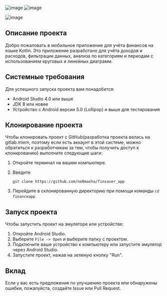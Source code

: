 ![image](https://github.com/ne0masha/finsaver_app/assets/144341377/407a3f5b-99ed-42aa-a5bb-fbafe1fc9c8f)
![image](https://github.com/ne0masha/finsaver_app/assets/144341377/51501735-3d6c-4444-9dbe-2757b96640aa)

![image](https://github.com/ne0masha/finsaver_app/assets/144341377/0ef08244-cb19-465f-a081-1ea5060ebd6b)

## Описание проекта

Добро пожаловать в мобильное приложение для учёта финансов на языке Kotlin. Это приложение разработано для учёта доходов и расходов, фильтрации данных, анализа по категориям и периодам с использованием круговых и линейных диаграмм.

## Системные требования

Для успешного запуска проекта вам понадобится:

- Android Studio 4.0 или выше
- JDK 8 или новее
- Устройство с Android версии 5.0 (Lollipop) и выше для тестирования

## Клонирование проекта

Чтобы клонировать проект с GitHub(разработка проекта велась на gitlab.miem, поэтому если есть аккаунт в этой системе, можно обратиться к разработчикам за тем, чтобы получить доступ к клонированию) выполните следующие шаги:

1. Откройте терминал на вашем компьютере.
2. Введите
    
   
    `git clone https://github.com/ne0masha/finsaver_app`
    
    
3. Перейдите в склонированную директорию при помощи команды `cd financeapp`.

## Запуск проекта

Чтобы запустить проект на эмуляторе или устройстве:

1. Откройте Android Studio.
2. Выберите `File -> Open` и выберите папку с проектом.
3. Подключите ваше устройство к компьютеру или запустите эмулятор через Android Studio.
4. Запустите проект, нажав на зеленую кнопку "Run".

## Вклад

Если у вас есть предложения по улучшению проекта или обнаружены ошибки, пожалуйста, создайте Issue или Pull Request.
